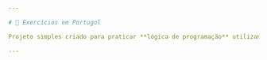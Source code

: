 ```yaml
---

# 🧮 Exercícios em Portugol

Projeto simples criado para praticar **lógica de programação** utilizando Portugol. Ideal para iniciantes que estão aprendendo estrutura sequencial, condicional e de repetição.

---
```

